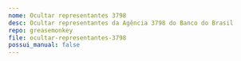 ```yaml
---
nome: Ocultar representantes 3798
desc: Ocultar representantes da Agência 3798 do Banco do Brasil
repo: greasemonkey
file: ocultar-representantes-3798
possui_manual: false
---
```

